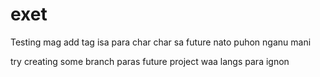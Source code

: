 # exet

Testing mag add tag isa para char char sa future nato puhon
nganu mani

try creating some branch paras future project
waa langs para ignon



